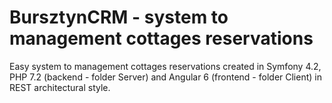 # BursztynCRM - system to management cottages reservations

Easy system to management cottages reservations created in Symfony 4.2, PHP 7.2 (backend - folder Server) and Angular 6 (frontend - folder Client) in REST architectural style.


